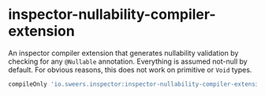 inspector-nullability-compiler-extension
========================================

An inspector compiler extension that generates nullability validation by checking for any `@Nullable`
 annotation. Everything is assumed not-null by default. For obvious reasons, this does not work on primitive
 or `Void` types.
 
```gradle
compileOnly 'io.sweers.inspector:inspector-nullability-compiler-extension:x.y.z'
```
